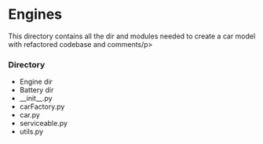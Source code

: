 <h1> Engines</h1>

<p>This directory contains all the dir and modules needed to create a car model 
    with refactored codebase and comments/p>

<h3>Directory</h3>
<ul>
    <li>Engine dir</li>
    <li>Battery dir</li>
    <li>__init__.py</li>
    <li>carFactory.py</li>
    <li>car.py</li>
    <li>serviceable.py</li>
    <li>utils.py</li>
</ul>